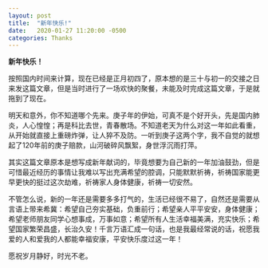 ```yaml
---
layout: post
title:  "新年快乐!"
date:   2020-01-27 11:20:00 -0500
categories: Thanks
---
```


**新年快乐！**

按照国内时间来计算，现在已经是正月初四了，原本想的是三十与初一的交接之日来发这篇文章，但是当时进行了一场欢快的聚餐，未能及时完成这篇文章，于是就拖到了现在。

明天和意外，你不知道哪个先来。庚子年的伊始，可真不是个好开头，先是国内肺炎，人心惶惶；再是科比去世，青春散场。不知道老天为什么对这一年如此看重，从开始就直接上重磅炸弹，让人猝不及防。一听到庚子这两个字，我不自觉的就想起了120年前的庚子赔款，山河破碎风飘絮，身世浮沉雨打萍。

其实这篇文章原本是想写成新年献词的，毕竟想要为自己新的一年加油鼓劲，但是可惜最近经历的事情让我难以写出充满希望的腔调，只能默默祈祷，祈祷国家能更早更快的挺过这次劫难，祈祷家人身体健康，祈祷一切安然。

不管怎么说，新的一年还是需要多多打气的，生活已经很不易了，自然还是需要从言语上带来希冀：希望自己夯实基础，负重前行；希望亲人平平安安，身体健康；希望老师朋友同学心想事成，万事如意；希望所有人生活幸福美满，充实快乐；希望国家繁荣昌盛，长治久安！千言万语汇成一句话，也是我最经常说的话，祝愿我爱的人和爱我的人都能幸福安康，平安快乐度过这一年！

愿祝岁月静好，时光不老。